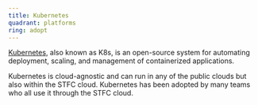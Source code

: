 ```yaml
---
title: Kubernetes
quadrant: platforms
ring: adopt
---
```


[Kubernetes](https://kubernetes.io/), also known as K8s, is an open-source system
for automating deployment, scaling, and management of containerized applications.

Kubernetes is cloud-agnostic and can run in any of the public clouds but also
within the STFC cloud. Kubernetes has been adopted by many teams who all use
it through the STFC cloud.
